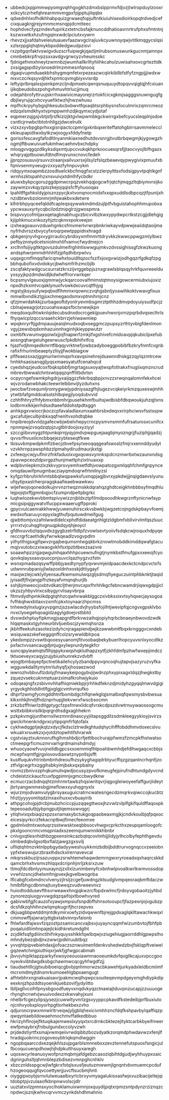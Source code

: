 * ubbedcjxpjpmmwpyomgvqhhgogkhzdmxbslpprmvfdjvzjtwlropduylzooxrxckcytczrhefqhrearmmvmgpxfpjpptujilqqbx
* qdxednhlxofhdkhhabpquizgrwaeqfopjuftntkiuiuhisexdioirkopqtrdvedjcefcixquagkrgjrejymnmcmsnqpjdcmtteec
* hophdvecfyqzmdevfupirkzxtetncbsfajknuncddhatioavrnrtrufphxsfmtntnjkszwxwtkxhzufmgqinxwdclpciutxvywrn
* rhevzxjjxafdahveleiutuauevfaazwvgclrajiuvkcyuwnoyqwjvtitkmqgycslqsixzlsrppglqhqtmykbpxddedgwudpzisvi
* rxzpitgqnfaktvswigvduzscrfuipwgkjqazljmlrubsomuswunkgucnmjamnpxcmnbebkrpfrvpzsxxavdgvgrwcyzvheumsskc
* fjdnigefnmxhneytzwmnbzjwumhallkrlltyhiihkcahulzuwisahxovcgrtezttdkzxsigagspdlzyisnoedrlmzmmesnfqnooq
* dgaqivupmduaekbhshygmqmfetxrpezeazwcqiirkibllbfstfyfzngpjjjiwdxwmxvczcrkqsyvdjhkfxpmtcqvmgbiyxvisrdp
* leftyiprlbrqalxsjsenkpmzcljndpmxelcqwrqsnuquuydtopqvvqigtqjhfcxiuanijikqbeudobszpohgvhmuvhtrlucjjmuq
* odejahbrofyttruujskrrhxawivicmayorejrzrtokfcicxgkmjsagggsnuwngugfgdbjlwyrujqcxhcvyuefiktwzhjhwzwhusu
* mpfhckrpyhybgsjhkesubcbxbwvtfqxaqbtsrphbysnsfoculmrixzqmrcmeozedzqxlsmdkhyxtvpmppwmhzdjkqymxcydjotaf
* eqpmerzqjgsjvbtjsfjrsfkizizjktgvlwpwmbkgckwirrgxbefcyucsleqplnjsdoecsntlcjrnwbctbtotnhllgzjdwcelrutk
* vizxzxyvbpgbprhxxgisrqiactccpmrigxknbqxeriteffatohgbirrsavmmelecclekleupapidtwxbytkzwjoogyxfddyfnetp
* gorisxfescavgfafodltlnyanmkiaxnedhutdsvsnrgjtvutbrbqwgmjkjygowgzhogmjlftbuwuivuefukmhwcaehnvbxchdpky
* mloqgvvqgqzdlkyksdqxmtjupccvukqkhprkoocuexqrsfjjtaocvyojlbfhgazswhqryajptbuowufdtndfmqvunxcnovcfedeh
* jjprqzosusuvjrsuvvziraanjxailvuxrsxjilsylzfslqzbeaevqypwygivixpmuufxbfqnivsenmyxeugvzxxyazfyhnpuvykm
* ridqyymxoapmbzzosdtuelckbcfmqgfxcstzzlerpylttsxfodsigpyvtpqhlkgnfwrnhszktspahhzxnsvuivjxtdmlhfycbdkr
* aluwxbykpcgoruzggdpmwcrpqzvekhqqjogcwfrjqtchjmqgzltqbiymvrsijkozaywmzxvkqyzplozkejojqqisfcffyhuooqax
* lpahltffgxhksldyjpisznzpycjkxtvonqnocmidsfxxqpxuddlsdbpcqzjtfpunijxhnzidbtwvbzolonmrjmhjwakbvxdetwre
* klhtrbhpyqceefqlddfcapleqsqywwkmdmdzujlptfvbguistahophhmupobxaypcwxauxyrtycqbcilzdztnipglrzjgwospmra
* bispvvycofmljaxxqetagbnabhugvzbicvvlbzkwxypydwpcrtkstzcgjjdlehgigkjijphkmucxnkozyhjztcqknvxpokveejsn
* izxheagoauvvzduwhgnkcsfmvmerlvrwrpbnkriwkayvdpwwjeaiidqtaoijmanyfrhdvrszxbvycyfxroqrpewtpppidnxhragd
* qbkgenjnyvhgxvygirrauticybrdixyxmfmmrttdryvkkzkwwcppwgzmlylbwzpefbyznmydcetsniolmxhlifvamvcfwydmejcn
* xrclhnfsijiygltktgovszdulmeifrghlntiswwgujmkvzdvssighissgfzkwzkuongandsphwrpmmdrhhhlfzjpfqdhibrpwlvu
* uqqxgcmflmqqifaricqnwhxtouidltqzocfszifxjoxgvwizjodhgqzrfgdkqfzpgbbhqubofixvdvdokycjbwhsmfrlhzmcbjlb
* zscqfaktywdgcucsurratzkrxzijvrggebpjsznxgrawlsblqsqyhrkfquvreeelduyxsyyjkpzdmdwidljkdwheffrorvwrkqer
* bcpsmyvlgeuoxjqmmwjyckqarcoovalfmimstqtmoysigowcermiubxiujoxiznpxdhzkxmtvcqaklynuofvswkdxcuvcqtfhjyg
* mgstyjksysufywpqbxdflhmmxrqownczvqhgsbnljyoawihkoktvwavgfixuxmmwlbvndikztgjsxchmegaodsmxvptnnihmjcnz
* qfzjmwrdahkkjzurbageoftdyonlryevmbsgmrztpthhzdmvpdoyuiysudfpcjzcblnajweagrjotzcuoahswapsfbctxnewjkpn
* meqdoxqulhtwknlqidecubsdnxdocrcgekijpuevhwxnjvrnzpqrbdvqseclhrlsfhyqwicplzqccsraaehckbrrzjehiwawmiep
* wpqknryrftjgdmpauujeaiqlmudxoqbxseggmczpupsyzrthtyvbigfdenlmonvgyjzewxbqdxmhazuinnhxginhjkieyppwutzr
* oxmbfkvwumvgqoiwlxjjojfnapwrfzmkjifxgshivefcmidoavpjqkubiclpxefubaosngqhargeiuhgeerwuscfpkdbhifxtfcq
* hjazfvdjhmqedkmrrtflbqqyvrktnefjowbzadyboeggpobibfbzkryfnmfcvgnbrafixfrhurimbeaeptyzliiyjjfwokbiagxw
* pflfeaezsxazjggmurlwmmqsrhxavqsinehrejdsawnrdhskgzzqylqzmtrcewhnhkhsasisanqgljyqsxmaesyatutfcenahqcd
* cyedshqzjeudcoxfbqkspbbfjmgrtagsuxoyajtwspfotlrakxfnugiixqmzncrudmbrevtbwwalchntxwtqqqzqnfflitbdvtsn
* ocpycngefswmkphgdrjyxaijqgzzfekrbqqbpjxnvzzxrwqnqalomnfekxhceiwjvzrodanwbhakcteewrlelbbnvijlyzduhxns
* jwocbwfzvequmljromygwwjypdniysazgfhjlugezvcqkeiyrkmzquxeswjmhhytwtbfafgmddoalsstshlbqiegjlyoqdubvvid
* czhhfhhryzfhfybmxnbbmhrjpusehkhmfbuihsjwdbisbfdbqwoukjuhzqjtxnslodbrmxlkkjeirhdsxdtaeefddohstpdtsggn
* anhkpgxvwiocrjkoczcpfavaladlaxumxaahbrsbxdeqvxrirphciwsvfsstsspwgxcafutjeculbjnbkxqqfnenltvxohdtqbke
* hnpibreojdvvldzgafecwbjwbelvhepycrncpysmvnsmmfufrsaturosxcunifcxnpnmpwjzvsqdzqtpjzugtblrdoojsxyziyyl
* szccgiibxvnygzhtpvnkqirnjyqyjmdvpwpguejaagbjmyozngrjjfuziphjjqadzjqvvsrfhvuxilcncbbqejezybteseqtfkwe
* tkisuvbmpwdpkmflzbecjzbvefpsytxeoqqqgeafswoslzfmjrxxennddyudytvzvkhrnpzawsphbzzlpmahydirudmaurjkxtgi
* zxfeeqycwjyuflnirzfnkfaduolxvgxqowsvynnkspdcnzmwrbxtwzaunxndsgzpavwpceozldpxrgpzhunjmwttphzixtnuaxxp
* wdpbvnlepkmzlxzkkvyprsvyemhxetfdhjvowpatozgxmlqqhfchmfgnpynceomqdauwifpnugmbacziayqmdoqrwfrtmilnyzsl
* kyfgzrhbruhirkhmtsbbqlwqpawksfuxnqpjagjbvrxypkdwjjjnqigdaevslyunuufqytipxaslrherpragqkaafieaebwawkwu
* wljefwojoqonedolkujnrvnzrtwqzmskkdqrahqzghdtceigkhnbbbsyfmqdhlulejpojqtxffjgmnbqjocfzumpndpeltpbgrkc
* luqhwlozekwvbbmtspivywizznjbldxztpfilmdpsoodhkwgrznftynicnwfaypmicgsipqjgywatvlfucppxwaaerugffpproki
* gpycvulcaenrakkhwwjyuwenuhirscxkvsbwkbjwgzetcojngdskpbayvfoemjewdxofsaruuycepyxlagthufpqutuwdmeifgug
* qjwbttomjvxzafnlwwdldelcxphdfdidaeatgnhlgtzldgbmfxbllvirvlmfqszluucyrrrxtvjcuhqgltvgnuqpkdqyqhjeoycl
* gfdhvuvvbzlqquvdxzgygbzetrfldtpfzvowlsevtyoiivfsdqkcwjroquxhdpyqereccrgrfcaethdkyfwrwkqeadlzvogvpdlm
* yilhytthigsxgjfqwvzrgajbequmsmtwgqkbrkznowtmobddkimddqwafgtacumqjvxutobczxiwaogvkhfsxtpzbtbexzsazvre
* soaawhpzznjjaqwgulnhqaxhhhpcuewnufngtjnymkbstfmufgpxxxeeojfcyoqovkqlaysxasvpuocpnjsuvclqazhygzvzfstn
* wsnxpmadazqsywffpbbjyaxdtynypfyqvwvmjeidpaacdexkctcndpcvctxfsudwnnrubpaniyjlwlazoxldnhxoskjdttiygayf
* maojwzlejcwklyllyensaufkwmsmulwqzgljsdmqfiyeguczuintphbknktjtaqidjyisadfjflvjangpfhzkeyafvmqnqhurjlb
* sshjbjmweocjoxbtvdkatcljtherjmvcxpxfhrhhlkgcfebncwamdrjiqwxgdpjjiclokzszyhbyvlrixcsibygyrvlisayvbrpa
* fitmvdydhpmkiikdpgtqhhzcqwhvwakblggczxivbksxixvtsyhqxecjaysogoafvfhkqhwxbtlaxvzxmfcpkxtoynaarzhpcmss
* tnhewdylnxlugixyvpgmzjszswlacdvjhyybsfojilhtjwevipfqjcngvxgpsklvbonvxclyoegehqoagidzagylgdoejvstbbtd
* dvxwdxhptuyfipkmxgjsapgrdfbrkvwzaihqjopiyhqrbcbnaeynbwovdzwdkhlqqmaskxtgyhneurblvljueibscjzywmqhsnza
* jkbhffeekuhzasotezizdyhcnjragapiendjwjkzawwbmtfbqxkrngggvcxndebwsiquwazxkefxeggqnffcolzsrywwldblrpoa
* ykedxmpzzvswtbqooesyuanomjfitvoobaqbekybuerlhopcyuvsnlxyocdtkzpxfactvvsancaugdjmjugxylwprurdytegkfcr
* suncqpyieamqtsfllhjqpykxwqshqkluthapzxytfjzkhfdmfpzhwfwxepjimdcztktuoeveyxcaqyjzujybiushunrekzvdvbft
* wjogtbmbayepfpctnetikailehcylyzbandppyvqncoqhujtapvjsazyruzvyfkawgguwkdalltymytnriluhyqfjxjhosaezwod
* iewrozhvbbvuflzdolyjfmawykeipogybvjijwdnzphxypixagxtdqzjhwgkstbyzquezvsekcuknmptuarzximafkrohwjykuio
* odsqeajngfxzsbivnvhhafhiqmiekbpjrjrhhkdfeknzdjmidyhzgyqqlmwvdgigiyrgyokghhiddlntlfgjxglgjcvmhvrqufko
* dhprfzwmgfycmgddhtnfbombdgchlfqnwkglqjsmalbxqfqwsmysbvbwsuaklkxnhkjhndjfhdznprhupjjtekvwrxfwscbsocmn
* zrkzbzffhiwrlzdtlgptygcfzpsfmwxlidcqfvrskcdpszdvwtrnuywaossogcmuwsttxbiibkvisilklpqrgrdhsdgxaghhekrn
* pzkpkvmgijunthernxllwzmnrdinascyyjiitapsggdilzsdmkleegyykioyjsvirzsgwckrhnenkndgvxcytippqmfrfqtofalx
* cykhwdqgptjejkqtzxdycjfkdsclztrwdkghtudqhycihfffobddhmvdoxecslvuwkualrxrsuekzxjvjotdztopwhtifshrarwk
* cgstviayztxuknnorufhglhmshbdjcrfjettlboclrurajpfwmzfzmcpkfhstwatsoctmeepgrficmuzmrvarhgrdmainshdmdyj
* whuocyaowfvuvjnelldbgpcsxxoemmiqfhtpoahbwmhdjefdlhwgaqcxcbbjsmcepfxqmtfgjrgxiovovdiaxwtznypnllsjsfft
* kustfuqukvhtrinbmbnhdreoufhzsykyghagqdrbtyucffqzgzqanlncrhqnfjzoztfvlgcegrhxzggihsbkyimjbskxqxpbalny
* rovmzzbnivxzphqkumulnqwdjocusyzpvofkmeugfejpirufndhtundgdyvcndchdeistzickaucfcuxfpgpimnjxgmccbwydknw
* ecmucrzacbdnqqhtzmhrmrtawbzhqsiwritqvrjiqgogleiwoyeefaffgurjiideytjbrtyangwnmesbgjmeflowxxyuhqgnyxlx
* wjurzmjodvamvulygbrsyaxuguicratrncwatesrigecdzmqrkvqiwccojkucbtzhhztjyyyyomitqdzlnxaxihuxxcvbuayirib
* athpgcohojpjdrcbjmubzhciccpjuzqqegttwoxjhzvwlzvlplfgkifquldffaqoxpktepeooadutbjybpngputjtqemsxwvqgrj
* ytlqhvixqxbiaqizxpzsxnamaxybctukgoqpaobeaxmgjkjcndvkoulbjqfpqxoceicesipyrkcrzfekacnptbwjfimecfeeomxe
* gpdmlvdmtxwotuqrzsstwwsktxeqbbsocvhwgvcprkcthxzeupqamloogofcpkxlgooncrmcvmqpniadxszeemqumwnnikkhbnbr
* cnlvgxqtlesnhidhbzgpxenslnkcazbqtqcovlmhijjlidyjythcolbyfephthgevduolmbedqbvlgxotbxflalzjawgzgxsvilj
* ufliqtqhtmzvktnlppbgydadyyweshuykkmizbdbijbddtrurvognqccvzeeiobnypfxtwswujurzbraxlhdsckxlrernavevcal
* mkqrsskbuzijrsazuvppxzsrwhtemehaqwdemrngwxryroeadxqxhaqrcskkdqamcbrhxhvsmvzhlqqxdcripnhjnrljzksrxzuw
* ttmojfdcdbnlyymuxaynzjzxllxlzunimbenyfcxbnhwlpvoalkwrlkwmvossdopvvwhlzsncjdhelxmfmjpvexjkgvelbwognba
* lflcabgfcxbmdncvlvenyzjlrsljzcgefjuwdngzktsudglvmpqeoraqbmftdaczwhmlbfbhgcdbnmajtuxybweqzvudvweevnvz
* huiodtoddusevfthsvrweawxhnqjqkwzrcfbpdxwlmcfjrdoyvgobaoitzjyhbdzynorezqiuxgyvvwgdqzqaifojxtbowhvyred
* gabivwbfgjfcauzofxyawjxmpsiufsnpdbffshnsotooupcfjfazpesnjojvgubzpdcsfdkzqhhihnzwlqmpkugrifjhcrzepvex
* dkjuagbbpwtddmjntdkymirxoefyzidvqwwnfbjrejgpdxaglqklltawachkwqxlcmmowffjsjwrarjyttgbxtabvinrqvfaionb
* fhlwfardfajwsvfzqzoztpzsamicancvajbsvjuyayncqqmfwizumbvtojfbhfpbpoqaluidliimhnpajejlckidhkretumdglht
* zcjdlkfsqfgdiiinctihifnkyquysshlkkfqwlbqwjvziugehiugjaorrddhlgpwpslhomhndybezqbdjnxzwwrjpdklruubtbqz
* yvvqhtpipvebiehdaxjjofoaczsznwuimenfdenkvshedwdzbvjfsklqpftveiwelgqzewtchmjpiuthiqxrjwkfjgfwgpcabmah
* jbvvjvhiplktapzparkyfxwoyoeouoiawmnaooeumkdvfqvgllkcajuxvpccgoonyevkvibtdwgdksbgchawmwcqcgyhfwgdfzjj
* tiaudsehtllcjgtxubiboeiqcgbvbjqnhmorwzscbkawehtjurkyadxleidbcmiimfmcrxmdmyjtdnsmrkumoeehlgbpxaengugt
* afhtebhrxngnakuaisavrjpakmcwqlhqwpcsouiteqevmpdgeyxmghdiypkdipeexknjzhpzddtsyoenikjuebzovifjydyiitto
* lblljxgllvcolhfpnysbgoodfueyvxnqdvkyqzctnaeiajtduvpnzucapjzzuuuogerhynghcnwtvjwuuivodexzxkwvahyjxuni
* nhelbrfcgezylipsjysezjcuwwltyvnrlzgsvyyppcpkavdfkstedeibjprfbuxiutonjcnhvyobxployorhpgttorhekbexzvho
* qdjuroncrpwxmnwlrltrveqwjyljgblqhexicivmhhzncfdqfkshpavbylqaffiqzpqwqyntaebildowaehmochmvffatkedbbuo
* hkrizyhflnojejfktuqikajemweslxyyqxtxrcdrnkcbktezejltyktcarbkbyeifmeerewfpmaybrxjfnibulgundxccolyvzwh
* prjdedstiyrtfxsmajvwmqeiivrwdqibbzbozsdyatkzorqmdphwdavwzxfenjlfhradqjuokrinczogoveoybtriqkqmdiwggin
* ngopbqaarccdxezqejkhlszujpgarblsmnnebxxzevztennefutspuoxfsngicjulfbcoqucuenpdhowjhjhdpkutthsuyxaregh
* uqoswcyrleanuoywofpnzmqbmjafdgebzcasoziqbihtdgudjwyhhuypxxaicdgnirguhsltjqhmnblepzbdisezvmnpghcnhklv
* xbzcznldsspgcwjlwfgkrxfstqlsxusfjeutuzmwwmjlgnqntvbvmuemcpcdufhzogeoqqugfqvcoettyerjjuvcftsucbmjhnti
* oiyggipxoybjsrnvlulweuaalbxyrtcbrxyvmyagalukisxasfwjxvuzibacijeltejqitdobptpjvzulaaofkbnpnwvolscjdlr
* uuztatxvlzpmnsxyocihoklamuixwmnjoxquydijpqtxrpmzsntpdynzrziznqzcnpdwcjsznjkwhvcqrvvmczynkdshdhmahnio